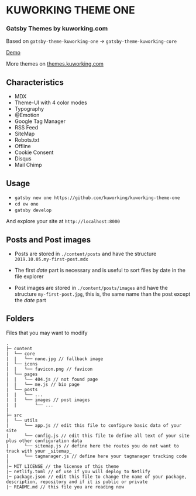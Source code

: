 # KUWORKING THEME ONE

### Gatsby Themes by kuworking.com

Based on `gatsby-theme-kuworking-one` -> `gatsby-theme-kuworking-core`

[Demo](https://kuworking-theme-blog-one.netlify.com/)

More themes on [themes.kuworking.com](https://themes.kuworking.com)

## Characteristics

- MDX
- Theme-UI with 4 color modes
- Typography
- @Emotion
- Google Tag Manager
- RSS Feed
- SiteMap
- Robots.txt
- Offline
- Cookie Consent
- Disqus
- Mail Chimp

## Usage

- `gatsby new one https://github.com/kuworking/kuworking-theme-one`
- `cd ew one`
- `gatsby develop`

And explore your site at `http://localhost:8000`

## Posts and Post images

- Posts are stored in `./content/posts` and have the structure `2019.10.05.my-first-post.mdx`
- The first _date_ part is necessary and is useful to sort files by date in the file explorer

- Post images are stored in `./content/posts/images` and have the structure `my-first-post.jpg`, this is, the same name than the post except the _date_ part


## Folders

Files that you may want to modify

```
.
├─ content
|  └── core
|  |   └── none.jpg // fallback image
|  └── icons
|  |   └── favicon.png // favicon
|  └── pages
|  |   └── 404.js // not found page
|  |   └── me.js // bio page
|  └── posts
|  |   └── ...
|  |   └── images // post images
|  |       └── ...
|
├─ src
|  └── utils
|      └── app.js // edit this file to configure basic data of your site
|      └── config.js // edit this file to define all text of your site plus other configuration data
|      └── sitemap.js // define here the routes you do not want to track with your _sitemap_
|      └── tagmanager.js // define here your tagmanager tracking code
|
|─ MIT LICENSE // the license of this theme
|─ netlify.toml // of use if you will deploy to Netlify
|─ package.json // edit this file to change the name of your package, description, repository and if it is public or private
|─ README.md // this file you are reading now
```
